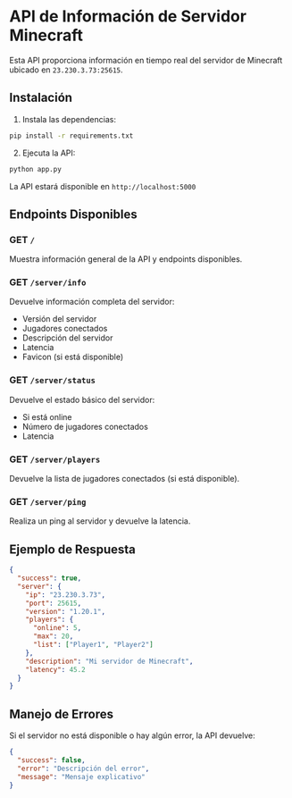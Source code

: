 # API de Información de Servidor Minecraft

Esta API proporciona información en tiempo real del servidor de Minecraft ubicado en `23.230.3.73:25615`.

## Instalación

1. Instala las dependencias:
```bash
pip install -r requirements.txt
```

2. Ejecuta la API:
```bash
python app.py
```

La API estará disponible en `http://localhost:5000`

## Endpoints Disponibles

### GET `/`
Muestra información general de la API y endpoints disponibles.

### GET `/server/info`
Devuelve información completa del servidor:
- Versión del servidor
- Jugadores conectados
- Descripción del servidor
- Latencia
- Favicon (si está disponible)

### GET `/server/status`
Devuelve el estado básico del servidor:
- Si está online
- Número de jugadores conectados
- Latencia

### GET `/server/players`
Devuelve la lista de jugadores conectados (si está disponible).

### GET `/server/ping`
Realiza un ping al servidor y devuelve la latencia.

## Ejemplo de Respuesta

```json
{
  "success": true,
  "server": {
    "ip": "23.230.3.73",
    "port": 25615,
    "version": "1.20.1",
    "players": {
      "online": 5,
      "max": 20,
      "list": ["Player1", "Player2"]
    },
    "description": "Mi servidor de Minecraft",
    "latency": 45.2
  }
}
```

## Manejo de Errores

Si el servidor no está disponible o hay algún error, la API devuelve:

```json
{
  "success": false,
  "error": "Descripción del error",
  "message": "Mensaje explicativo"
}
```